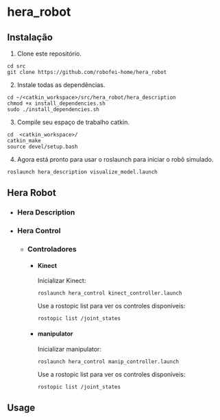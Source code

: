 # hera_robot

## Instalação
1. Clone este repositório.
```
cd src
git clone https://github.com/robofei-home/hera_robot
``` 
2. Instale todas as dependências.
```
cd ~/<catkin_workspace>/src/hera_robot/hera_description
chmod +x install_dependencies.sh
sudo ./install_dependencies.sh
```
3. Compile seu espaço de trabalho catkin.
```
cd  <catkin_workspace>/
catkin_make
source devel/setup.bash
```
4. Agora está pronto para usar o roslaunch para iniciar o robô simulado.
```
roslaunch hera_description visualize_model.launch
```


## Hera Robot

* ### Hera Description

* ### Hera Control

     * ### Controladores 
          * #### Kinect
               Inicializar Kinect:
               ```
               roslaunch hera_control kinect_controller.launch
               ```
               Use a rostopic list para ver os controles disponíveis:
               ```
               rostopic list /joint_states
               ```
          * #### manipulator
               Inicializar manipulator:
               ```
               roslaunch hera_control manip_controller.launch
               ```
               Use a rostopic list para ver os controles disponíveis:
               ```
               rostopic list /joint_states
               ```

## Usage

## 